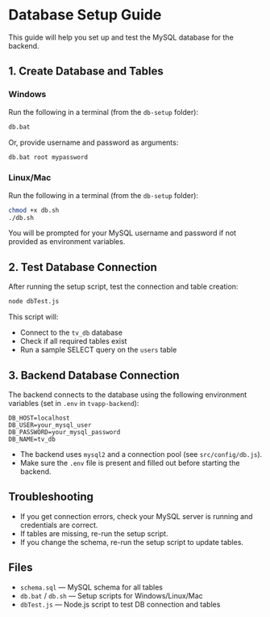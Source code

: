 # Database Setup Guide

This guide will help you set up and test the MySQL database for the backend.

## 1. Create Database and Tables

### Windows
Run the following in a terminal (from the `db-setup` folder):
```sh
db.bat
```
Or, provide username and password as arguments:
```sh
db.bat root mypassword
```

### Linux/Mac
Run the following in a terminal (from the `db-setup` folder):
```sh
chmod +x db.sh
./db.sh
```

You will be prompted for your MySQL username and password if not provided as environment variables.

## 2. Test Database Connection

After running the setup script, test the connection and table creation:
```sh
node dbTest.js
```
This script will:
- Connect to the `tv_db` database
- Check if all required tables exist
- Run a sample SELECT query on the `users` table

## 3. Backend Database Connection

The backend connects to the database using the following environment variables (set in `.env` in `tvapp-backend`):
```
DB_HOST=localhost
DB_USER=your_mysql_user
DB_PASSWORD=your_mysql_password
DB_NAME=tv_db
```

- The backend uses `mysql2` and a connection pool (see `src/config/db.js`).
- Make sure the `.env` file is present and filled out before starting the backend.

## Troubleshooting
- If you get connection errors, check your MySQL server is running and credentials are correct.
- If tables are missing, re-run the setup script.
- If you change the schema, re-run the setup script to update tables.

## Files
- `schema.sql` — MySQL schema for all tables
- `db.bat` / `db.sh` — Setup scripts for Windows/Linux/Mac
- `dbTest.js` — Node.js script to test DB connection and tables
